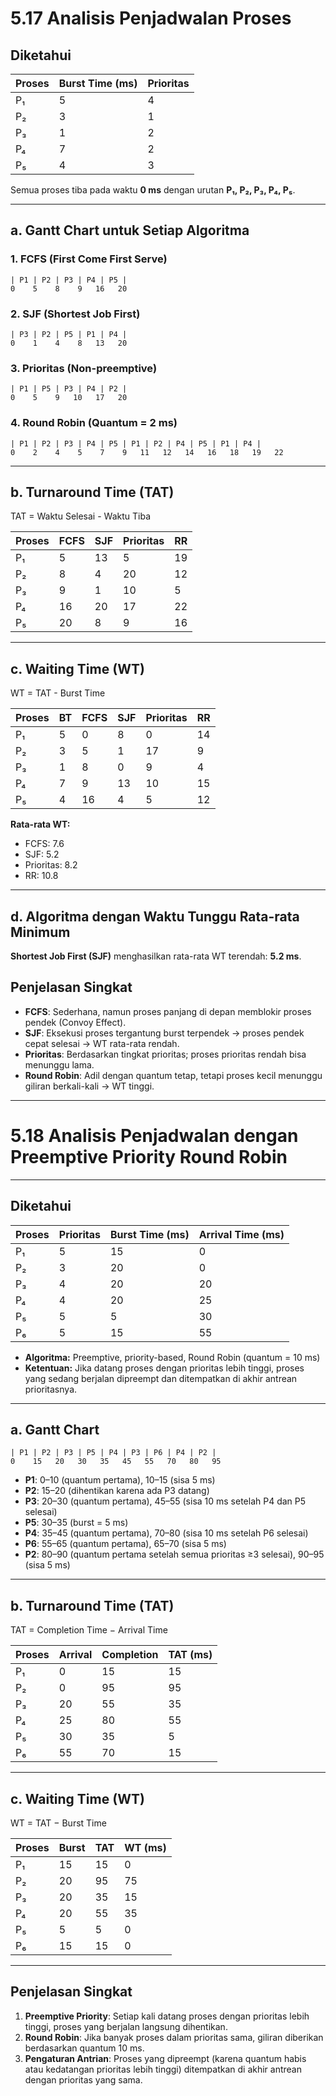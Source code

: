 # 5.17 Analisis Penjadwalan Proses

## Diketahui

| Proses | Burst Time (ms) | Prioritas |
| ------ | --------------- | --------- |
| P₁     | 5               | 4         |
| P₂     | 3               | 1         |
| P₃     | 1               | 2         |
| P₄     | 7               | 2         |
| P₅     | 4               | 3         |

Semua proses tiba pada waktu **0 ms** dengan urutan **P₁, P₂, P₃, P₄, P₅**.

---

## a. Gantt Chart untuk Setiap Algoritma

### 1. FCFS (First Come First Serve)

```
| P1 | P2 | P3 | P4 | P5 |
0    5    8    9   16   20
```

### 2. SJF (Shortest Job First)

```
| P3 | P2 | P5 | P1 | P4 |
0    1    4    8   13   20
```

### 3. Prioritas (Non-preemptive)

```
| P1 | P5 | P3 | P4 | P2 |
0    5    9   10   17   20
```

### 4. Round Robin (Quantum = 2 ms)

```
| P1 | P2 | P3 | P4 | P5 | P1 | P2 | P4 | P5 | P1 | P4 |
0    2    4    5    7    9   11   12   14   16   18   19   22
```

---

## b. Turnaround Time (TAT)

TAT = Waktu Selesai - Waktu Tiba

| Proses | FCFS | SJF | Prioritas | RR |
| ------ | ---- | --- | --------- | -- |
| P₁     | 5    | 13  | 5         | 19 |
| P₂     | 8    | 4   | 20        | 12 |
| P₃     | 9    | 1   | 10        | 5  |
| P₄     | 16   | 20  | 17        | 22 |
| P₅     | 20   | 8   | 9         | 16 |

---

## c. Waiting Time (WT)

WT = TAT - Burst Time

| Proses | BT | FCFS | SJF | Prioritas | RR |
| ------ | -- | ---- | --- | --------- | -- |
| P₁     | 5  | 0    | 8   | 0         | 14 |
| P₂     | 3  | 5    | 1   | 17        | 9  |
| P₃     | 1  | 8    | 0   | 9         | 4  |
| P₄     | 7  | 9    | 13  | 10        | 15 |
| P₅     | 4  | 16   | 4   | 5         | 12 |

**Rata-rata WT:**

* FCFS: 7.6
* SJF: 5.2
* Prioritas: 8.2
* RR: 10.8

---

## d. Algoritma dengan Waktu Tunggu Rata-rata Minimum

**Shortest Job First (SJF)** menghasilkan rata-rata WT terendah: **5.2 ms**.

## Penjelasan Singkat

* **FCFS**: Sederhana, namun proses panjang di depan memblokir proses pendek (Convoy Effect).
* **SJF**: Eksekusi proses tergantung burst terpendek → proses pendek cepat selesai → WT rata-rata rendah.
* **Prioritas**: Berdasarkan tingkat prioritas; proses prioritas rendah bisa menunggu lama.
* **Round Robin**: Adil dengan quantum tetap, tetapi proses kecil menunggu giliran berkali-kali → WT tinggi.

---

# 5.18 Analisis Penjadwalan dengan Preemptive Priority Round Robin
---
## Diketahui

| Proses | Prioritas | Burst Time (ms) | Arrival Time (ms) |
| ------ | --------- | --------------- | ----------------- |
| P₁     | 5         | 15              | 0                 |
| P₂     | 3         | 20              | 0                 |
| P₃     | 4         | 20              | 20                |
| P₄     | 4         | 20              | 25                |
| P₅     | 5         | 5               | 30                |
| P₆     | 5         | 15              | 55                |

* **Algoritma:** Preemptive, priority-based, Round Robin (quantum = 10 ms)
* **Ketentuan:** Jika datang proses dengan prioritas lebih tinggi, proses yang sedang berjalan dipreempt dan ditempatkan di akhir antrean prioritasnya.

---

## a. Gantt Chart

```text
| P1 | P2 | P3 | P5 | P4 | P3 | P6 | P4 | P2 |
0    15   20   30   35   45   55   70   80   95
```

* **P1**: 0–10 (quantum pertama), 10–15 (sisa 5 ms)
* **P2**: 15–20 (dihentikan karena ada P3 datang)
* **P3**: 20–30 (quantum pertama), 45–55 (sisa 10 ms setelah P4 dan P5 selesai)
* **P5**: 30–35 (burst = 5 ms)
* **P4**: 35–45 (quantum pertama), 70–80 (sisa 10 ms setelah P6 selesai)
* **P6**: 55–65 (quantum pertama), 65–70 (sisa 5 ms)
* **P2**: 80–90 (quantum pertama setelah semua prioritas ≥3 selesai), 90–95 (sisa 5 ms)

---

## b. Turnaround Time (TAT)

TAT = Completion Time − Arrival Time

| Proses | Arrival | Completion | TAT (ms) |
| ------ | ------- | ---------- | -------- |
| P₁     | 0       | 15         | 15       |
| P₂     | 0       | 95         | 95       |
| P₃     | 20      | 55         | 35       |
| P₄     | 25      | 80         | 55       |
| P₅     | 30      | 35         | 5        |
| P₆     | 55      | 70         | 15       |

---

## c. Waiting Time (WT)

WT = TAT − Burst Time

| Proses | Burst | TAT | WT (ms) |
| ------ | ----- | --- | ------- |
| P₁     | 15    | 15  | 0       |
| P₂     | 20    | 95  | 75      |
| P₃     | 20    | 35  | 15      |
| P₄     | 20    | 55  | 35      |
| P₅     | 5     | 5   | 0       |
| P₆     | 15    | 15  | 0       |

---

## Penjelasan Singkat

1. **Preemptive Priority**: Setiap kali datang proses dengan prioritas lebih tinggi, proses yang berjalan langsung dihentikan.
2. **Round Robin**: Jika banyak proses dalam prioritas sama, giliran diberikan berdasarkan quantum 10 ms.
3. **Pengaturan Antrian**: Proses yang dipreempt (karena quantum habis atau kedatangan prioritas lebih tinggi) ditempatkan di akhir antrean dengan prioritas yang sama.

